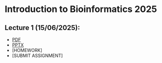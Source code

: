 # Introduction to Bioinformatics 2025

## Lecture 1 (15/06/2025):
- [PDF](https://github.com/luuloi/Introduction_to_Bioinformatics_2025/blob/main/lecture_1/BI_L1_Introduction_1%20slide.pdf)
- [PPTX](https://github.com/luuloi/Introduction_to_Bioinformatics_2025/blob/main/lecture_1/Lecture_overview_2025June15.pptx)
- [HOMEWORK]
- [SUBMIT ASSIGNMENT]
